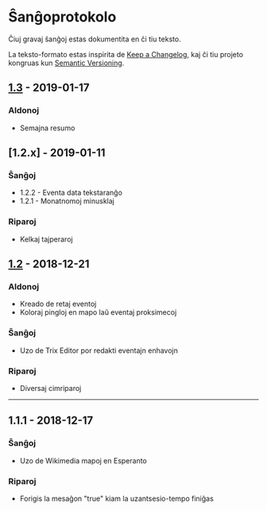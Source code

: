 Ŝanĝoprotokolo
===

Ĉiuj gravaj ŝanĝoj estas dokumentita en ĉi tiu teksto.

La teksto-formato estas inspirita de [Keep a Changelog](https://keepachangelog.com/en/1.0.0/),
kaj ĉi tiu projeto kongruas kun [Semantic Versioning](https://semver.org/spec/v2.0.0.html).

[1.3] - 2019-01-17
---
### Aldonoj
- Semajna resumo

[1.2.x] - 2019-01-11
---
### Ŝanĝoj
- 1.2.2 - Eventa data tekstaranĝo 
- 1.2.1 - Monatnomoj minusklaj

### Riparoj
- Kelkaj tajperaroj

[1.2] - 2018-12-21
---
### Aldonoj
- Kreado de retaj eventoj
- Koloraj pingloj en mapo laŭ eventaj proksimecoj

### Ŝanĝoj
- Uzo de Trix Editor por redakti eventajn enhavojn

### Riparoj
- Diversaj cimriparoj

--- 

1.1.1 - 2018-12-17
---
### Ŝanĝoj
- Uzo de Wikimedia mapoj en Esperanto

### Riparoj
- Forigis la mesaĝon "true" kiam la uzantsesio-tempo finiĝas

[1.2]: https://github.com/shayani/eventaservo/releases/tag/v1.2
[1.3]: https://github.com/shayani/eventaservo/releases/tag/v1.3